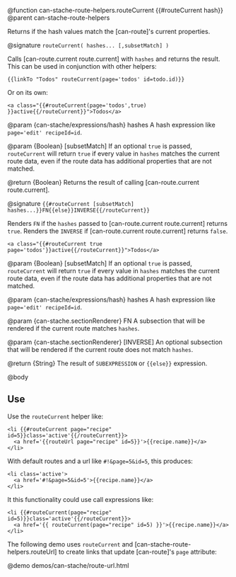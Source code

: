 @function can-stache-route-helpers.routeCurrent {{#routeCurrent hash}}
@parent can-stache-route-helpers

Returns if the hash values match the [can-route]'s current properties.

@signature `routeCurrent( hashes... [,subsetMatch] )`

  Calls [can-route.current route.current] with `hashes` and returns the result. This
  can be used in conjunction with other helpers:

```
{{linkTo "Todos" routeCurrent(page='todos' id=todo.id)}}
```

Or on its own:

```
<a class="{{#routeCurrent(page='todos',true) }}active{{/routeCurrent}}">Todos</a>
```

  @param {can-stache/expressions/hash} hashes A hash expression like `page='edit' recipeId=id`.

  @param {Boolean} [subsetMatch] If an optional `true` is passed, `routeCurrent` will
  return `true` if every value in `hashes` matches the current route data, even if
  the route data has additional properties that are not matched.

  @return {Boolean} Returns the result of calling [can-route.current route.current].

@signature `{{#routeCurrent [subsetMatch] hashes...}}FN{{else}}INVERSE{{/routeCurrent}}`

Renders `FN` if the `hashes` passed to [can-route.current route.current] returns `true`.
Renders the `INVERSE` if [can-route.current route.current] returns `false`.

```
<a class="{{#routeCurrent true page='todos'}}active{{/routeCurrent}}">Todos</a>
```

  @param {Boolean} [subsetMatch] If an optional `true` is passed, `routeCurrent` will
  return `true` if every value in `hashes` matches the current route data, even if
  the route data has additional properties that are not matched.

  @param {can-stache/expressions/hash} hashes A hash expression like `page='edit' recipeId=id`.



  @param {can-stache.sectionRenderer} FN A subsection that will be rendered if the current route matches `hashes`.

  @param {can-stache.sectionRenderer} [INVERSE] An optional subsection that will be rendered
  if the current route does not match `hashes`.

  @return {String} The result of `SUBEXPRESSION` or `{{else}}` expression.



@body

## Use

Use the `routeCurrent` helper like:

```
<li {{#routeCurrent page="recipe" id=5}}class='active'{{/routeCurrent}}>
  <a href='{{routeUrl page="recipe" id=5}}'>{{recipe.name}}</a>
</li>
```

With default routes and a url like `#!&page=5&id=5`, this produces:

```
<li class='active'>
  <a href='#!&page=5&id=5'>{{recipe.name}}</a>
</li>
```

It this functionality could use call expressions like:

```
<li {{#routeCurrent(page="recipe" id=5)}}class='active'{{/routeCurrent}}>
  <a href='{{ routeCurrent(page="recipe" id=5) }}'>{{recipe.name}}</a>
</li>
```


The following demo uses `routeCurrent` and [can-stache-route-helpers.routeUrl] to
create links that update [can-route]'s `page` attribute:

@demo demos/can-stache/route-url.html
